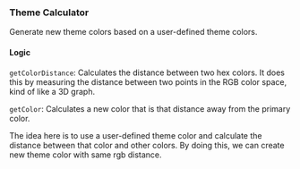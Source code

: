 ### Theme Calculator

Generate new theme colors based on a user-defined theme colors.

#### Logic

`getColorDistance`: Calculates the distance between two hex colors. It does this by measuring the distance between two points in the RGB color space, kind of like a 3D graph.

`getColor`: Calculates a new color that is that distance away from the primary color.

The idea here is to use a user-defined theme color and calculate the distance between that color and other colors. By doing this, we can create new theme color with same rgb distance.
